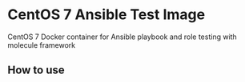 # CentOS 7 Ansible Test Image

CentOS 7 Docker container for Ansible playbook and role testing with molecule framework

## How to use

